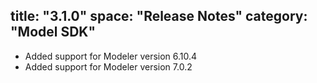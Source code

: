 title: "3.1.0"
space: "Release Notes"
category: "Model SDK"
---

* Added support for Modeler version 6.10.4
* Added support for Modeler version 7.0.2
